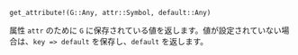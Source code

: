 ```
get_attribute!(G::Any, attr::Symbol, default::Any)
```

属性 `attr` のために `G` に保存されている値を返します。値が設定されていない場合は、`key => default` を保存し、`default` を返します。

